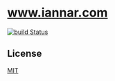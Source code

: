 # www.iannar.com

[![build Status](https://travis-ci.org/iannar/iannar.svg?branch=master)](https://travis-ci.org/iannar/iannar)

## License

[MIT](LICENSE)
